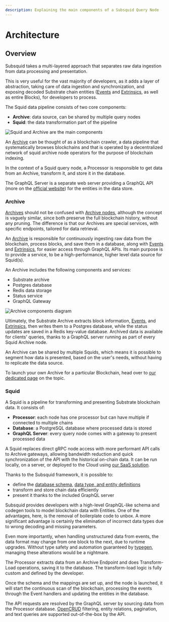 ```yaml
---
description: Explaining the main components of a Subsquid Query Node
---
```


# Architecture

## Overview

Subsquid takes a multi-layered approach that separates raw data ingestion from data processing and presentation.

This is very useful for the vast majority of developers, as it adds a layer of abstraction, taking care of data ingestion and synchronization, and exposing decoded Substrate chain entities ([Events](substrate.md#events) and [Extrinsics](substrate.md#extrinsics), as well as entire Blocks), for developers to process.

The Squid data pipeline consists of two core components:

* **Archive**: data source, can be shared by multiple query nodes
* **Squid**: the data transformation part of the pipeline

![Squid and Archive are the main components](<../.gitbook/assets/Squid Architecture.png>)

An [Archive](architecture.md#squid-archive) can be thought of as a blockchain crawler, a data pipeline that systematically browses blockchains and that is operated by a decentralized network of squid archive node operators for the purpose of blockchain indexing.

In the context of a Squid query node, a Processor is responsible to get data from an Archive, transform it, and store it in the database.

The GraphQL Server is a separate web server providing a GraphQL API (more on the [official website](https://graphql.org)) for the entities in the data store.

### Archive

[Archives](architecture.md#squid-archive) should not be confused with [Archive nodes](https://wiki.polkadot.network/docs/maintain-sync#types-of-nodes), although the concept is vaguely similar, since both preserve the full blockchain history, without any pruning. The difference is that our Archives are special services, with specific endpoints, tailored for data retrieval.

An [Archive](architecture.md#squid-archive) is responsible for continuously ingesting raw data from the blockchain, process blocks, and save them in a database, along with [Events](substrate.md#events) and [Extrinsics](substrate.md#extrinsics), for easier access through GraphQL APIs. Its main purpose is to provide a service, to be a high-performance, higher level data source for Squid(s).

An Archive includes the following components and services:

* Substrate archive
* Postgres database
* Redis data storage
* Status service
* GraphQL Gateway

![Archive components diagram](<../.gitbook/assets/Squid Archive.png>)

Ultimately, the Substrate Archive extracts block information, [Events](substrate.md#events), and [Extrinsics](substrate.md#extrinsics), then writes them to a Postgres database, while the status updates are saved in a Redis key-value database. Archived data is available for clients' queries, thanks to a GraphQL server running as part of every Squid Archive node.

An Archive can be shared by multiple Squids, which means it is possible to segment how data is presented, based on the user's needs, without having to replicate the data source.

To launch your own Archive for a particular Blockchain, head over to [our dedicated page](../squid-archives/how-to-launch-a-squid-archive.md) on the topic.

### Squid

A Squid is a pipeline for transforming and presenting Substrate blockchain data. It consists of:

* **Processor**: each node has one processor but can have multiple if connected to multiple chains
* **Database**: a PostgreSQL database where processed data is stored
* **GraphQL Server**: every query node comes with a gateway to present processed data

A Squid replaces direct gRPC node access with more performant API calls to Archive gateways, allowing bandwidth reduction and quick synchronization of the API with the historical on-chain data. It can be run locally, on a server, or deployed to the Cloud using [our SaaS solution](../tutorial/deploy-your-squid.md).

Thanks to the Subsquid framework, it is possible to:

* define the [database schema](define-a-squid-schema.md), [data type, and entity definitions](broken-reference)
* transform and store chain data efficiently
* present it thanks to the included GraphQL server

Subsquid provides developers with a high-level GraphQL-like schema and codegen tools to model blockchain data with Entities. One of the advantages, here, is the removal of boilerplate code to unbox. A more significant advantage is certainly the elimination of incorrect data types due to wrong decoding and missing parameters.

Even more importantly, when handling unstructured data from events, the data format may change from one block to the next, due to runtime upgrades. Without type safety and automation guaranteed by [typegen](substrate-support/typegen/), managing these alterations would be a nightmare.

The Processor extracts data from an Archive Endpoint and does Transform-Load operations, saving it to the database. The transform-load logic is fully custom and defined by the developer.

Once the schema and the mappings are set up, and the node is launched, it will start the continuous scan of the blockchain, processing the events through the Event handlers and updating the entities in the database.

The API requests are resolved by the GraphQL server by sourcing data from the Processor database. [OpenCRUD](https://www.opencrud.org) filtering, entity relations, pagination, and text queries are supported out-of-the-box by the API.

